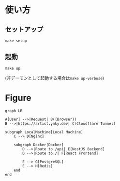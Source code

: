 # 使い方

## セットアップ

`make setup`

## 起動

`make up`

(非デーモンとして起動する場合は`make up-verbose`)

# Figure

```mermaid
graph LR

A[User] -->|Request| B((Browser))
B -->|https://artist.ymky.dev| C[Cloudflare Tunnel]

subgraph LocalMachine[Local Machine]
    C --> D[Nginx]

    subgraph Docker[Docker]
        D -->|Route to /api| E[NestJS Backend]
        D -->|Route to /| F[React Frontend]

        E --> G[PostgreSQL]
        E --> H[Redis]
    end
end

```
